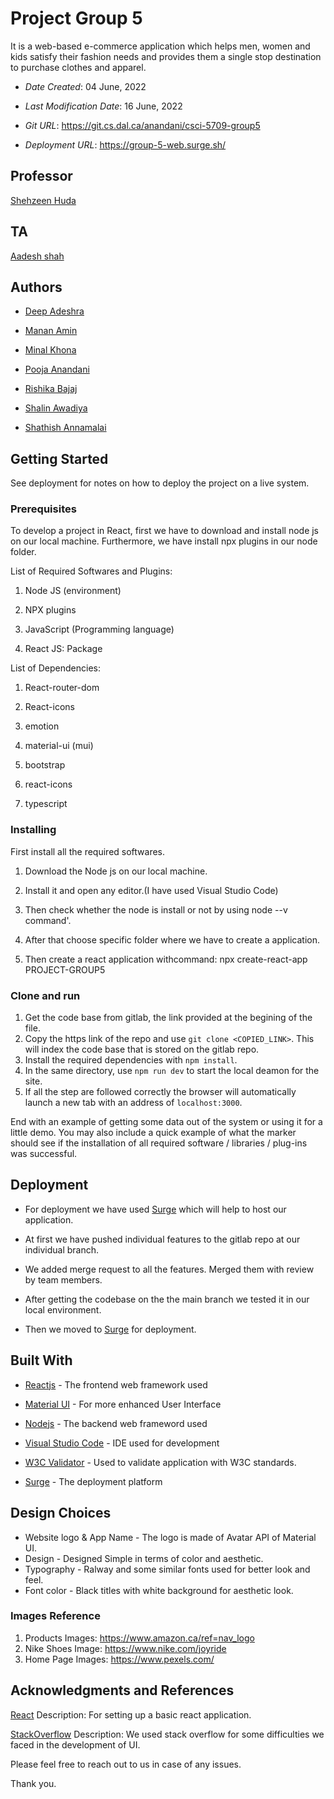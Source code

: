 # Project Group 5

It is a web-based e-commerce application which helps men, women and kids satisfy their fashion needs and
provides them a single stop destination to purchase clothes and apparel.

- _Date Created_: 04 June, 2022

- _Last Modification Date_: 16 June, 2022

- _Git URL_: https://git.cs.dal.ca/anandani/csci-5709-group5

- _Deployment URL_: https://group-5-web.surge.sh/

## Professor

[Shehzeen Huda](sh655624@dal.ca)

## TA

[Aadesh shah](ad735938@dal.ca)


## Authors

- [Deep Adeshra](dp974154@dal.ca)

- [Manan Amin](manan.amin@dal.ca)

- [Minal Khona](mn977442@dal.ca)

- [Pooja Anandani](pooja.anandani@dal.ca)

- [Rishika Bajaj](rs348937@dal.ca)

- [Shalin Awadiya](shalin.awadiya@dal.ca)

- [Shathish Annamalai](sh495601@dal.ca)

## Getting Started

See deployment for notes on how to deploy the project on a live system.

### Prerequisites

To develop a project in React, first we have to download and install node js on our local machine. Furthermore, we have install npx plugins in our node folder.

List of Required Softwares and Plugins:

1.  Node JS (environment)

2.  NPX plugins

3.  JavaScript (Programming language)

4.  React JS: Package

List of Dependencies:

1. React-router-dom

2. React-icons

3. emotion

4. material-ui (mui)

5. bootstrap

6. react-icons

8. typescript

### Installing

First install all the required softwares.

1.  Download the Node js on our local machine.

2.  Install it and open any editor.(I have used Visual Studio Code)

3.  Then check whether the node is install or not by using node --v command'.

4.  After that choose specific folder where we have to create a application.

5.  Then create a react application withcommand: npx create-react-app PROJECT-GROUP5

### Clone and run

1. Get the code base from gitlab, the link provided at the begining of the file.
2. Copy the https link of the repo and use `git clone <COPIED_LINK>`. This will index the code base that is stored on the gitlab repo.
3. Install the required dependencies with `npm install`.
4. In the same directory, use `npm run dev` to start the local deamon for the site.
5. If all the step are followed correctly the browser will automatically launch a new tab with an address of `localhost:3000`.

End with an example of getting some data out of the system or using it for a little demo. You may also include a quick example of what the marker should see if the installation of all required software / libraries / plug-ins was successful.

## Deployment

- For deployment we have used [Surge](https://surge.sh/) which will help to host our application.

- At first we have pushed individual features to the gitlab repo at our individual branch.

- We added merge request to all the features. Merged them with review by team members.

- After getting the codebase on the the main branch we tested it in our local environment.

- Then we moved to [Surge](https://surge.sh/) for deployment.

## Built With

- [Reactjs](https://reactjs.org/docs/getting-started.html) - The frontend web framework used

- [Material UI](https://mui.com/) - For more enhanced User Interface

- [Nodejs](https://nodejs.org/en/docs/) - The backend web frameword used

- [Visual Studio Code](https://code.visualstudio.com/) - IDE used for development

- [W3C Validator](https://validator.w3.org/) - Used to validate application with W3C standards.

- [Surge](https://surge.sh/) - The deployment platform


## Design Choices

- Website logo & App Name - The logo is made of Avatar API of Material UI.
- Design - Designed Simple in terms of color and aesthetic.
- Typography - Ralway and some similar fonts used for better look and feel.
- Font color - Black titles with white background for aesthetic look.

### Images Reference

1. Products Images: https://www.amazon.ca/ref=nav_logo
2. Nike Shoes Image: https://www.nike.com/joyride
3. Home Page Images: https://www.pexels.com/

## Acknowledgments and References

[React](https://create-react-app.dev/)
Description: For setting up a basic react application.

[StackOverflow](https://stackoverflow.com/)
Description: We used stack overflow for some difficulties we faced in the development of UI.

Please feel free to reach out to us in case of any issues.

Thank you.
